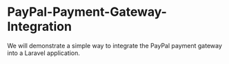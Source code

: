 # PayPal-Payment-Gateway-Integration
We will demonstrate a simple way to integrate the PayPal payment gateway into a Laravel application.
